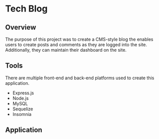 # Tech Blog

## Overview
The purpose of this project was to create a CMS-style blog the enables users to create posts and comments as they are logged into the site. Additionally, they can maintain their dashboard on the site. 

## Tools
There are multiple front-end and back-end platforms used to create this application. 
- Express.js 
- Node.js
- MySQL
- Sequelize
- Insomnia

## Application

